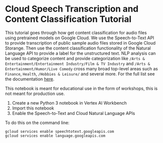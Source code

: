 # Cloud Speech Transcription and Content Classification Tutorial

This tutorial goes through how get content classification for audio files using
pretrained models on Google Cloud. We use the Speech-to-Text API to provide
transcription of public sample audio files stored in Google Cloud Storange. 
Then use the content classification functionality of the Natural Language API 
to provide a label for the unstructured text. NLP analysis can be used to 
categorize content and provide categorization like 
`/Arts & Entertainment/Entertainment Industry/Film & TV Industry` and `/Arts & Entertainment/Humor/Live Comedy` 
cross many broad top-level areas such as `Finance`, `Health`, 
`/Hobbies & Leisure/` and several more. For the full list see the documentation
[here](https://cloud.google.com/natural-language/docs/categories#categories_version_2).

This notebook is meant for educational use in the form of workshops, this is not meant for production use.

1. Create a new Python 3 notebook in Vertex AI Workbench
1. Import this notebook 
1. Enable the Speech-to-Text and Cloud Natural Language APIs

To do this on the command line: 
```
gcloud services enable speechtotext.googleapis.com
gcloud services enable language.googleapis.com
```
